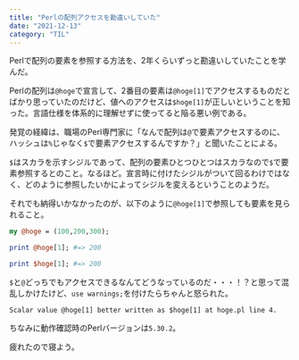 ```yaml
---
title: "Perlの配列アクセスを勘違いしていた"
date: "2021-12-13"
category: "TIL"
---
```


Perlで配列の要素を参照する方法を、2年くらいずっと勘違いしていたことを学んだ。

Perlの配列は`@hoge`で宣言して、2番目の要素は`@hoge[1]`でアクセスするものだとばかり思っていたのだけど、値へのアクセスは`$hoge[1]`が正しいということを知った。言語仕様を体系的に理解せずに使ってると陥る悪い例である。

発覚の経緯は、職場のPerl専門家に「なんで配列は`@`で要素アクセスするのに、ハッシュは`%`じゃなく`$`で要素アクセスするんですか？」と聞いたことによる。

`$`はスカラを示すシジルであって、配列の要素ひとつひとつはスカラなので`$`で要素参照するとのこと。なるほど。宣言時に付けたシジルがついて回るわけではなく、どのように参照したいかによってシジルを変えるということのようだ。

それでも納得いかなかったのが、以下のように`@hoge[1]`で参照しても要素を見られること。

```perl
my @hoge = (100,200,300);

print @hoge[1]; #=> 200

print $hoge[1]; #=> 200
```
`$`と`@`どっちでもアクセスできるなんてどうなっているのだ・・・！？と思って混乱しかけたけど、`use warnings;`を付けたらちゃんと怒られた。

```
Scalar value @hoge[1] better written as $hoge[1] at hoge.pl line 4.
```

ちなみに動作確認時のPerlバージョンは`5.30.2`。

疲れたので寝よう。
